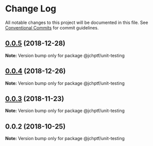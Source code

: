 # Change Log

All notable changes to this project will be documented in this file.
See [Conventional Commits](https://conventionalcommits.org) for commit guidelines.

## [0.0.5](https://github.com/jheinnic/portfolio-monorepo/compare/@jchptf/unit-testing@0.0.4...@jchptf/unit-testing@0.0.5) (2018-12-28)

**Note:** Version bump only for package @jchptf/unit-testing





## [0.0.4](https://github.com/jheinnic/portfolio-monorepo/compare/@jchptf/unit-testing@0.0.3...@jchptf/unit-testing@0.0.4) (2018-12-26)

**Note:** Version bump only for package @jchptf/unit-testing





## [0.0.3](https://github.com/jheinnic/portfolio-monorepo/compare/@jchptf/unit-testing@0.0.2...@jchptf/unit-testing@0.0.3) (2018-11-23)

**Note:** Version bump only for package @jchptf/unit-testing





## 0.0.2 (2018-10-25)

**Note:** Version bump only for package @jchptf/unit-testing
